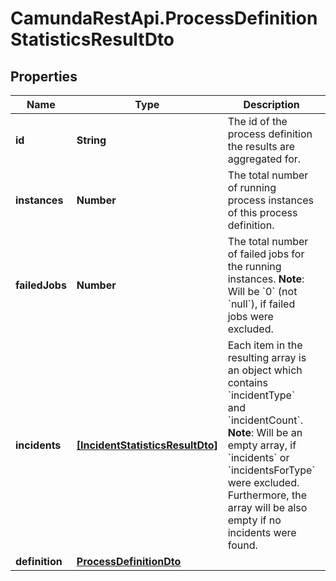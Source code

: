 # CamundaRestApi.ProcessDefinitionStatisticsResultDto

## Properties
Name | Type | Description | Notes
------------ | ------------- | ------------- | -------------
**id** | **String** | The id of the process definition the results are aggregated for. | [optional] 
**instances** | **Number** | The total number of running process instances of this process definition. | [optional] 
**failedJobs** | **Number** | The total number of failed jobs for the running instances. **Note**: Will be &#x60;0&#x60; (not &#x60;null&#x60;), if failed jobs were excluded. | [optional] 
**incidents** | [**[IncidentStatisticsResultDto]**](IncidentStatisticsResultDto.md) | Each item in the resulting array is an object which contains &#x60;incidentType&#x60; and &#x60;incidentCount&#x60;. **Note**: Will be an empty array, if &#x60;incidents&#x60; or &#x60;incidentsForType&#x60; were excluded. Furthermore, the array will be also empty if no incidents were found. | [optional] 
**definition** | [**ProcessDefinitionDto**](ProcessDefinitionDto.md) |  | [optional] 
